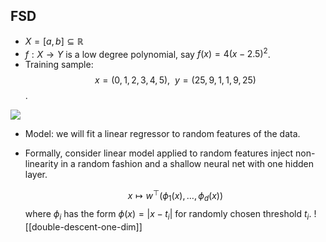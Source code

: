 
## FSD
- $X = [a,b] \subseteq \mathbb{R}$ 
- $f: X \rightarrow Y$ is a low degree polynomial, say $f(x)=4(x-2.5)^2$.
- Training sample: 
  $$x = (0,1, 2,3,4,5), ~~y = (25,9,1,1,9,25)$$.

![](https://i.imgur.com/IAUndgH.png)

- Model: we will fit a linear regressor to random features of the data. 
- Formally, consider linear model applied to random features inject non-linearity in a random fashion and a shallow neural net with one hidden layer.
  
  $$x \mapsto w^\top (\phi_1(x), \ldots, \phi_d(x))$$where $\phi_i$ has the form $\phi(x)=|x-t_i|$ for randomly chosen threshold $t_i$. 
	![[double-descent-one-dim]]
